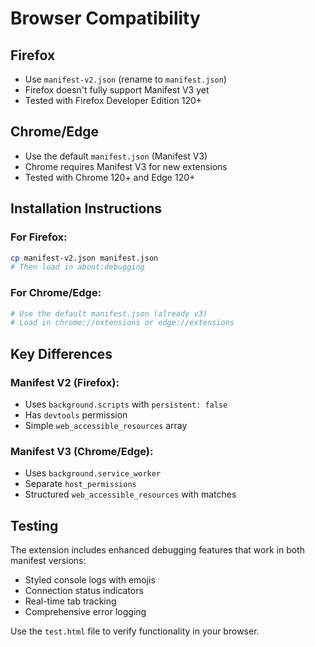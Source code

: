 # Browser Compatibility

## Firefox
- Use `manifest-v2.json` (rename to `manifest.json`)
- Firefox doesn't fully support Manifest V3 yet
- Tested with Firefox Developer Edition 120+

## Chrome/Edge
- Use the default `manifest.json` (Manifest V3)
- Chrome requires Manifest V3 for new extensions
- Tested with Chrome 120+ and Edge 120+

## Installation Instructions

### For Firefox:
```bash
cp manifest-v2.json manifest.json
# Then load in about:debugging
```

### For Chrome/Edge:
```bash
# Use the default manifest.json (already v3)
# Load in chrome://extensions or edge://extensions
```

## Key Differences

### Manifest V2 (Firefox):
- Uses `background.scripts` with `persistent: false`
- Has `devtools` permission
- Simple `web_accessible_resources` array

### Manifest V3 (Chrome/Edge):
- Uses `background.service_worker`
- Separate `host_permissions`
- Structured `web_accessible_resources` with matches

## Testing
The extension includes enhanced debugging features that work in both manifest versions:
- Styled console logs with emojis
- Connection status indicators
- Real-time tab tracking
- Comprehensive error logging

Use the `test.html` file to verify functionality in your browser.